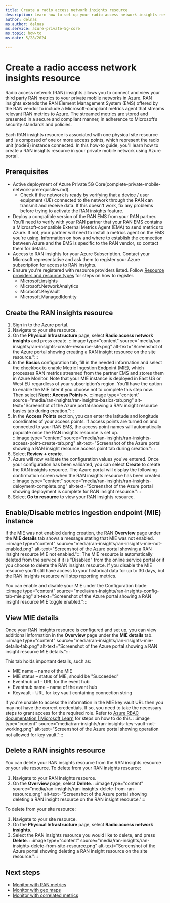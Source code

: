 ```yaml
---
title: Create a radio access network insights resource
description: Learn how to set up your radio access network insights resource
author: delnas
ms.author: delnas
ms.service: azure-private-5g-core
ms.topic: how-to 
ms.date: 5/28/2024

---
```


# Create a radio access network insights resource 
Radio access network (RAN) insights allows you to connect and view your third party RAN metrics to your private mobile networks in Azure. RAN insights extends the RAN Element Management System (EMS) offered by the RAN vendor to include a Microsoft-compliant metrics agent that streams relevant RAN metrics to Azure. The streamed metrics are stored and presented in a secure and compliant manner, in adherence to Microsoft’s security standards and policies.

Each RAN insights resource is associated with one physical site resource and is composed of one or more access points, which represent the radio unit (nodeB) instance connected. In this how-to guide, you'll learn how to create a RAN insights resource in your private mobile network using Azure portal.


## Prerequisites
- Active deployment of Azure Private 5G Core(complete-private-mobile-network-prerequisites.md).
    - Check if the network is ready by verifying that a device / user equipment (UE) connected to the network through the RAN can transmit and receive data. If this doesn't work, fix any problems before trying to activate the RAN insights feature.  
- Deploy a compatible version of the RAN EMS from your RAN partner. You'll need to verify with your RAN partner that your RAN EMS contains a Microsoft-compatible External Metrics Agent (EMA) to send metrics to Azure. If not, your partner will need to install a metrics agent on the EMS you're using. Information on how and where to establish the connection between Azure and the EMS is specific to the RAN vendor, so contact them for details.  
-  Access to RAN insights for your Azure Subscription. Contact your Microsoft representative and ask them to register your Azure subscription for access to RAN insights. 
- Ensure you're registered with resource providers listed. Follow [Resource providers and resource types](/azure/azure-resource-manager/management/resource-providers-and-types) for steps on how to register. 
    - Microsoft.insights  
    - Microsoft.NetworkAnalytics 
    - Microsoft.KeyVault  
    - Microsoft.ManagedIdentity 



## Create the RAN insights resource
1. Sign in to the Azure portal. 
1. Navigate to your site resource.
1. On the **Physical Infrastructure** page, select **Radio access network insights** and press create. 
    :::image type="content" source="media/ran-insights/ran-insights-create-resource-site.png" alt-text="Screenshot of the Azure portal showing creating a RAN insight resource on the site resource.":::
1. In the **Basics** configuration tab, fill in the needed information and select the checkbox to enable Metric Ingestion Endpoint (MIE), which processes RAN metrics streamed from the partner EMS and stores them in Azure Monitor. Note that your MIE instance is deployed in East US or West EU regardless of your subscription’s region. You'll have the option to enable the MIE later if you choose not to complete this step now. Then select **Next : Access Points >**.
    :::image type="content" source="media/ran-insights/ran-insights-basics-tab.png" alt-text="Screenshot of the Azure portal showing a RAN insight resource basics tab during creation.":::
1. In the **Access Points** section, you can enter the latitude and longitude coordinates of your access points. If access points are turned on and connected to your RAN EMS, the access point names will automatically populate once the RAN insights resource is set up.  
    :::image type="content" source="media/ran-insights/ran-insights-access-point-create-tab.png" alt-text="Screenshot of the Azure portal showing a RAN insight resource access point tab during creation.":::
1. Select **Review + create**.
1. Azure will now validate the configuration values you've entered. Once your configuration has been validated, you can select **Create** to create the RAN insights resource. The Azure portal will display the following confirmation screen when the RAN insights resource has been created.
    :::image type="content" source="media/ran-insights/ran-insights-deloyment-complete.png" alt-text="Screenshot of the Azure portal showing deployment is complete for RAN insight resource.":::
1. Select **Go to resource** to view your RAN insights resource. 


## Enable/Disable metrics ingestion endpoint (MIE) instance
If the MIE was not enabled during creation, the RAN **Overview** page under the **MIE details** tab shows a message stating that MIE was not enabled. 
    :::image type="content" source="media/ran-insights/ran-insights-mie-not-enabled.png" alt-text="Screenshot of the Azure portal showing a RAN insight resource MIE not enabled.":::
The MIE resource is automatically deleted from the service if it is "Disabled" from the online service portal or if you choose to delete the RAN insights resource. If you disable the MIE resource you'll still have access to your historical data for up to 30 days, but the RAN insights resource will stop reporting metrics. 

You can enable and disable your MIE under the Configuration blade: 
    :::image type="content" source="media/ran-insights/ran-insights-config-tab-mie.png" alt-text="Screenshot of the Azure portal showing a RAN insight resource MIE toggle enabled.":::



## View MIE details 
Once your RAN insights resource is configured and set up, you can view additional information in the **Overview** page under the **MIE details** tab. 
    :::image type="content" source="media/ran-insights/ran-insights-mie-details-tab.png" alt-text="Screenshot of the Azure portal showing a RAN insight resource MIE details.":::

This tab holds important details, such as:  
- MIE name – name of the MIE 
- MIE status – status of MIE, should be "Succeeded" 
- Eventhub url - URL for the event hub 
- Eventhub name – name of the event hub 
- Keyvault – URL for key vault containing connection string 

If you're unable to access the information in the MIE key vault URL then you may not have the correct credentials. If so, you need to take the necessary steps to grant access for the required role. Refer to [Azure RBAC documentation | Microsoft Learn](/azure/role-based-access-control/) for steps on how to do this. 
    :::image type="content" source="media/ran-insights/ran-insights-key-vault-not-working.png" alt-text="Screenshot of the Azure portal showing operation not allowed for key vault.":::



## Delete a RAN insights resource
You can delete your RAN insights resource from the RAN insights resource or your site resource. 
To delete from your RAN insights resource: 
1. Navigate to your RAN insights resource.
1. On the **Overview** page, select **Delete**. 
    :::image type="content" source="media/ran-insights/ran-insights-delete-from-ran-resource.png" alt-text="Screenshot of the Azure portal showing deleting a RAN insight resource on the RAN insight resource.":::


To delete from your site resource:  
1. Navigate to your site resource.
1. On the **Physical Infrastructure** page, select **Radio access network insights**. 
1. Select the RAN insights resource you would like to delete, and press **Delete**.
    :::image type="content" source="media/ran-insights/ran-insights-delete-from-site-resource.png" alt-text="Screenshot of the Azure portal showing deleting a RAN insight resource on the site resource.":::


## Next steps
- [Monitor with RAN metrics](ran-insights-monitor-with-ran-metrics-concepts.md)
- [Monitor with geo maps](ran-insights-monitor-with-geo-maps-concepts.md)
- [Monitor with correlated metrics](ran-insights-monitor-with-correlated-metrics-concepts.md)
